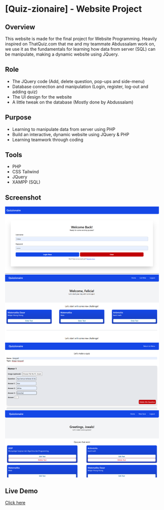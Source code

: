 # [Quiz-zionaire] - Website Project

## Overview
This website is made for the final project for Website Programming. Heavily inspired on ThatQuiz.com that me and my teammate Abdussalam work on, we use it as the fundamentals for learning how data from server (SQL) can be manipulate, making a dynamic website using JQuery.

## Role
- The JQuery code (Add, delete question, pop-ups and side-menu)
- Database connection and manipulation (Login, register, log-out and adding quiz)
- The UI design for the website
- A little tweak on the database (Mostly done by Abdussalam)

## Purpose
- Learning to manipulate data from server using PHP
- Build an interactive, dynamic website using JQuery & PHP
- Learning teamwork through coding

## Tools
- PHP
- CSS Tailwind
- JQuery
- XAMPP (SQL)

## Screenshot
![Login Website](screenshot1.png)
![](screenshot2.png)
![](screenshot3.png)
![](screenshot4.png)

## Live Demo
[Click here](https://joelc-code.github.io/Competition_Landing_Page/)
